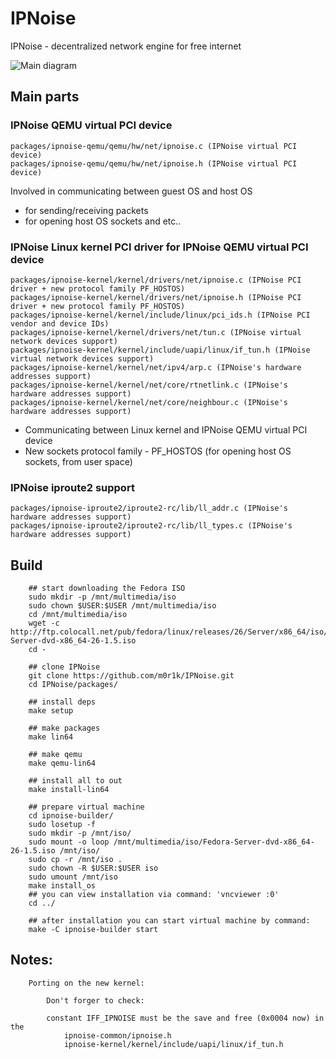 # IPNoise
IPNoise - decentralized network engine for free internet

![Main diagram](https://raw.githubusercontent.com/m0r1k/IPNoise/master/IPNoise.png)

## Main parts

### IPNoise QEMU virtual PCI device
```
packages/ipnoise-qemu/qemu/hw/net/ipnoise.c (IPNoise virtual PCI device)
packages/ipnoise-qemu/qemu/hw/net/ipnoise.h (IPNoise virtual PCI device)
```
Involved in communicating between guest OS and host OS
- for sending/receiving packets
- for opening host OS sockets and etc..

### IPNoise Linux kernel PCI driver for IPNoise QEMU virtual PCI device
```
packages/ipnoise-kernel/kernel/drivers/net/ipnoise.c (IPNoise PCI driver + new protocol family PF_HOSTOS)
packages/ipnoise-kernel/kernel/drivers/net/ipnoise.h (IPNoise PCI driver + new protocol family PF_HOSTOS)
packages/ipnoise-kernel/kernel/include/linux/pci_ids.h (IPNoise PCI vendor and device IDs)
packages/ipnoise-kernel/kernel/drivers/net/tun.c (IPNoise virtual network devices support)
packages/ipnoise-kernel/kernel/include/uapi/linux/if_tun.h (IPNoise virtual network devices support)
packages/ipnoise-kernel/kernel/net/ipv4/arp.c (IPNoise's hardware addresses support)
packages/ipnoise-kernel/kernel/net/core/rtnetlink.c (IPNoise's hardware addresses support)
packages/ipnoise-kernel/kernel/net/core/neighbour.c (IPNoise's hardware addresses support)
```
- Communicating between Linux kernel and IPNoise QEMU virtual PCI device
- New sockets protocol family - PF_HOSTOS (for opening host OS sockets, from user space)

### IPNoise iproute2 support
```
packages/ipnoise-iproute2/iproute2-rc/lib/ll_addr.c (IPNoise's hardware addresses support)
packages/ipnoise-iproute2/iproute2-rc/lib/ll_types.c (IPNoise's hardware addresses support)
```

## Build
```
    ## start downloading the Fedora ISO
    sudo mkdir -p /mnt/multimedia/iso
    sudo chown $USER:$USER /mnt/multimedia/iso
    cd /mnt/multimedia/iso
    wget -c http://ftp.colocall.net/pub/fedora/linux/releases/26/Server/x86_64/iso/Fedora-Server-dvd-x86_64-26-1.5.iso
    cd -

    ## clone IPNoise
    git clone https://github.com/m0r1k/IPNoise.git
    cd IPNoise/packages/

    ## install deps
    make setup

    ## make packages
    make lin64

    ## make qemu
    make qemu-lin64

    ## install all to out
    make install-lin64

    ## prepare virtual machine
    cd ipnoise-builder/
    sudo losetup -f
    sudo mkdir -p /mnt/iso/
    sudo mount -o loop /mnt/multimedia/iso/Fedora-Server-dvd-x86_64-26-1.5.iso /mnt/iso/
    sudo cp -r /mnt/iso .
    sudo chown -R $USER:$USER iso
    sudo umount /mnt/iso
    make install_os
    ## you can view installation via command: 'vncviewer :0'
    cd ../

    ## after installation you can start virtual machine by command:
    make -C ipnoise-builder start

```

## Notes:
```
    Porting on the new kernel:

        Don't forger to check:

        constant IFF_IPNOISE must be the save and free (0x0004 now) in the
            ipnoise-common/ipnoise.h
            ipnoise-kernel/kernel/include/uapi/linux/if_tun.h


```

